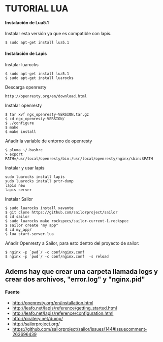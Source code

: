 # TUTORIAL LUA

#### Instalación de Lua5.1

Instalar esta versión ya que es compatible con lapis.

    $ sudo apt-get install lua5.1

#### Instalación de Lapis

Instalar luarocks

    $ sudo apt-get install lua5.1
    $ sudo apt-get install luarocks

Descarga openresty

    http://openresty.org/en/download.html

Instalar openresty

    $ tar xvf ngx_openresty-VERSION.tar.gz
    $ cd ngx_openresty-VERSION/
    $ ./configure
    $ make
    $ make install
    
Añadir la variable de entorno de openresty

    $ pluma ~/.bashrc
    > export PATH=/usr/local/openresty/bin:/usr/local/openresty/nginx/sbin:$PATH
    
Instalar y usar lapis

    sudo luarocks install lapis
    sudo luarocks install prtr-dump
    lapis new
    lapis server
    
Instalar Sailor

    $ sudo luarocks install xavante
    $ git clone https://github.com/sailorproject/sailor
    $ cd sailor
    $ sudo luarocks make rockspecs/sailor-current-1.rockspec
    $ sailor create "my app"
    $ cd my_app/
    $ lua start-server.lua
    
Añadir Openresty a Sailor, para esto dentro del proyecto de sailor:

    $ nginx -p `pwd`/ -c conf/nginx.conf 
    $ nginx -p `pwd`/ -c conf/nginx.conf  -s reload
    
Adems hay que crear una carpeta llamada logs y crear dos archivos, "error.log" y "nginx.pid"
---

#### Fuente

+ http://openresty.org/en/installation.html
+ http://leafo.net/lapis/reference/getting_started.html
+ http://leafo.net/lapis/reference/configuration.html
+ http://piratery.net/dump/
+ http://sailorproject.org/
+ https://github.com/sailorproject/sailor/issues/144#issuecomment-263696439
